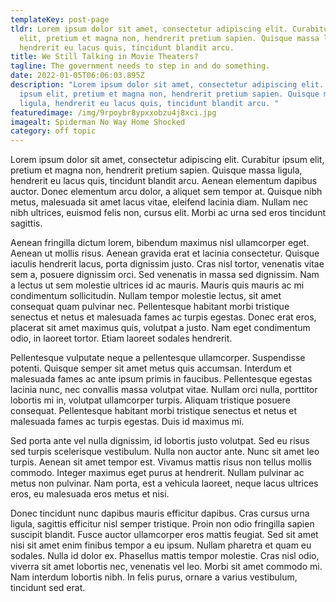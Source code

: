 ```yaml
---
templateKey: post-page
tldr: Lorem ipsum dolor sit amet, consectetur adipiscing elit. Curabitur ipsum
  elit, pretium et magna non, hendrerit pretium sapien. Quisque massa ligula,
  hendrerit eu lacus quis, tincidunt blandit arcu.
title: We Still Talking in Movie Theaters?
tagline: The government needs to step in and do something.
date: 2022-01-05T06:06:03.895Z
description: "Lorem ipsum dolor sit amet, consectetur adipiscing elit. Curabitur
  ipsum elit, pretium et magna non, hendrerit pretium sapien. Quisque massa
  ligula, hendrerit eu lacus quis, tincidunt blandit arcu. "
featuredimage: /img/9rpoybr8ypxxobzu4j8xci.jpg
imagealt: Spiderman No Way Home Shocked
category: off topic
---
```

Lorem ipsum dolor sit amet, consectetur adipiscing elit. Curabitur ipsum elit, pretium et magna non, hendrerit pretium sapien. Quisque massa ligula, hendrerit eu lacus quis, tincidunt blandit arcu. Aenean elementum dapibus auctor. Donec elementum arcu dolor, a aliquet sem tempor at. Quisque nibh metus, malesuada sit amet lacus vitae, eleifend lacinia diam. Nullam nec nibh ultrices, euismod felis non, cursus elit. Morbi ac urna sed eros tincidunt sagittis.

Aenean fringilla dictum lorem, bibendum maximus nisl ullamcorper eget. Aenean ut mollis risus. Aenean gravida erat et lacinia consectetur. Quisque iaculis hendrerit lacus, porta dignissim justo. Cras nisl tortor, venenatis vitae sem a, posuere dignissim orci. Sed venenatis in massa sed dignissim. Nam a lectus ut sem molestie ultrices id ac mauris. Mauris quis mauris ac mi condimentum sollicitudin. Nullam tempor molestie lectus, sit amet consequat quam pulvinar nec. Pellentesque habitant morbi tristique senectus et netus et malesuada fames ac turpis egestas. Donec erat eros, placerat sit amet maximus quis, volutpat a justo. Nam eget condimentum odio, in laoreet tortor. Etiam laoreet sodales hendrerit.

Pellentesque vulputate neque a pellentesque ullamcorper. Suspendisse potenti. Quisque semper sit amet metus quis accumsan. Interdum et malesuada fames ac ante ipsum primis in faucibus. Pellentesque egestas lacinia nunc, nec convallis massa volutpat vitae. Nullam orci nulla, porttitor lobortis mi in, volutpat ullamcorper turpis. Aliquam tristique posuere consequat. Pellentesque habitant morbi tristique senectus et netus et malesuada fames ac turpis egestas. Duis id maximus mi.

Sed porta ante vel nulla dignissim, id lobortis justo volutpat. Sed eu risus sed turpis scelerisque vestibulum. Nulla non auctor ante. Nunc sit amet leo turpis. Aenean sit amet tempor est. Vivamus mattis risus non tellus mollis commodo. Integer maximus eget purus at hendrerit. Nullam pulvinar ac metus non pulvinar. Nam porta, est a vehicula laoreet, neque lacus ultrices eros, eu malesuada eros metus et nisi.

Donec tincidunt nunc dapibus mauris efficitur dapibus. Cras cursus urna ligula, sagittis efficitur nisl semper tristique. Proin non odio fringilla sapien suscipit blandit. Fusce auctor ullamcorper eros mattis feugiat. Sed sit amet nisi sit amet enim finibus tempor a eu ipsum. Nullam pharetra et quam eu sodales. Nulla id dolor ex. Phasellus mattis tempor molestie. Cras nisl odio, viverra sit amet lobortis nec, venenatis vel leo. Morbi sit amet commodo mi. Nam interdum lobortis nibh. In felis purus, ornare a varius vestibulum, tincidunt sed erat.